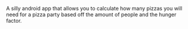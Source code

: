 A silly android app that allows you to calculate how many pizzas you will need for a pizza party based off the amount of people and the hunger factor.
